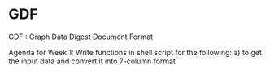 # GDF
GDF : Graph Data Digest Document Format

Agenda for Week 1:
Write functions in shell script for the following:
a) to get the input data and convert it into 7-column format

